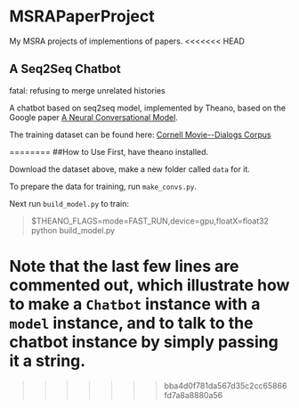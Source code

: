 # MSRAPaperProject
My MSRA projects of implementions of papers.
<<<<<<< HEAD

## A Seq2Seq Chatbot

fatal: refusing to merge unrelated histories

A chatbot based on seq2seq model, implemented by Theano, based on the Google paper [A Neural Conversational Model](http://arxiv.org/abs/1506.05869).

The training dataset can be found here: [Cornell Movie--Dialogs Corpus](http://www.mpi-sws.org/~cristian/Cornell_Movie-Dialogs_Corpus.html)

========
##How to Use
First, have theano installed.

Download the dataset above, make a new folder called `data` for it.

To prepare the data for training, run `make_convs.py`.

Next run `build_model.py` to train:
>$THEANO_FLAGS=mode=FAST_RUN,device=gpu,floatX=float32 python build_model.py

Note that the last few lines are commented out, which illustrate how to make a `Chatbot` instance with a `model` instance, and to talk to the chatbot instance by simply passing it a string.
=======
>>>>>>> bba4d0f781da567d35c2cc65866fd7a8a8880a56
